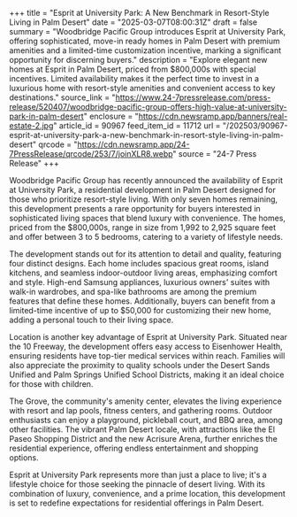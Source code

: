 +++
title = "Esprit at University Park: A New Benchmark in Resort-Style Living in Palm Desert"
date = "2025-03-07T08:00:31Z"
draft = false
summary = "Woodbridge Pacific Group introduces Esprit at University Park, offering sophisticated, move-in ready homes in Palm Desert with premium amenities and a limited-time customization incentive, marking a significant opportunity for discerning buyers."
description = "Explore elegant new homes at Esprit in Palm Desert, priced from $800,000s with special incentives. Limited availability makes it the perfect time to invest in a luxurious home with resort-style amenities and convenient access to key destinations."
source_link = "https://www.24-7pressrelease.com/press-release/520407/woodbridge-pacific-group-offers-high-value-at-university-park-in-palm-desert"
enclosure = "https://cdn.newsramp.app/banners/real-estate-2.jpg"
article_id = 90967
feed_item_id = 11712
url = "/202503/90967-esprit-at-university-park-a-new-benchmark-in-resort-style-living-in-palm-desert"
qrcode = "https://cdn.newsramp.app/24-7PressRelease/qrcode/253/7/joinXLR8.webp"
source = "24-7 Press Release"
+++

<p>Woodbridge Pacific Group has recently announced the availability of Esprit at University Park, a residential development in Palm Desert designed for those who prioritize resort-style living. With only seven homes remaining, this development presents a rare opportunity for buyers interested in sophisticated living spaces that blend luxury with convenience. The homes, priced from the $800,000s, range in size from 1,992 to 2,925 square feet and offer between 3 to 5 bedrooms, catering to a variety of lifestyle needs.</p><p>The development stands out for its attention to detail and quality, featuring four distinct designs. Each home includes spacious great rooms, island kitchens, and seamless indoor-outdoor living areas, emphasizing comfort and style. High-end Samsung appliances, luxurious owners' suites with walk-in wardrobes, and spa-like bathrooms are among the premium features that define these homes. Additionally, buyers can benefit from a limited-time incentive of up to $50,000 for customizing their new home, adding a personal touch to their living space.</p><p>Location is another key advantage of Esprit at University Park. Situated near the 10 Freeway, the development offers easy access to Eisenhower Health, ensuring residents have top-tier medical services within reach. Families will also appreciate the proximity to quality schools under the Desert Sands Unified and Palm Springs Unified School Districts, making it an ideal choice for those with children.</p><p>The Grove, the community's amenity center, elevates the living experience with resort and lap pools, fitness centers, and gathering rooms. Outdoor enthusiasts can enjoy a playground, pickleball court, and BBQ area, among other facilities. The vibrant Palm Desert locale, with attractions like the El Paseo Shopping District and the new Acrisure Arena, further enriches the residential experience, offering endless entertainment and shopping options.</p><p>Esprit at University Park represents more than just a place to live; it's a lifestyle choice for those seeking the pinnacle of desert living. With its combination of luxury, convenience, and a prime location, this development is set to redefine expectations for residential offerings in Palm Desert.</p>